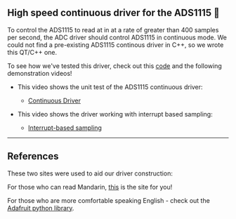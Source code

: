 ## High speed continuous driver for the ADS1115 :runner:

To control the ADS1115 to read at in at a rate of greater than 400 samples per second, the ADC driver should control ADS1115 in continuous mode. We could not find a pre-existing ADS1115 continous driver in C++, so we wrote this QT/C++ one.

To see how we've tested this driver, check out this [code](https://github.com/TheUltraSoundGuys/RTEP/tree/master/Rpi_end/unit%20tests%20in%20RPI%20end/Ads1115%20continous%20driver%20data%20input%20unit) and the following demonstration videos!

* This video shows the unit test of the ADS1115 continuous driver:
  * [Continuous Driver](https://www.youtube.com/watch?v=aBgsSWfQyrE)

* This video shows the driver working with interrupt based sampling:
  * [Interrupt-based sampling](https://www.youtube.com/watch?v=M4weTT-E-Fw)
  
---

## References

These two sites were used to aid our driver construction:

For those who can read Mandarin, [this](https://blog.csdn.net/weixin_45380951/article/details/103268996) is the site for you!

For those who are more comfortable speaking English - check out the [Adafruit python library](https://github.com/adafruit/Adafruit_Python_ADS1x15/blob/804728974fcefaafc8b5994be65d22e9c198a8d1/Adafruit_ADS1x15/ADS1x15.py#L297).



